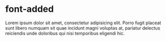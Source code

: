 # font-added
 Lorem ipsum dolor sit amet, consectetur adipisicing elit. Porro fugit placeat sunt libero numquam sit quae incidunt magni voluptas at, pariatur delectus reiciendis unde doloribus qui nisi temporibus eligendi hic.
